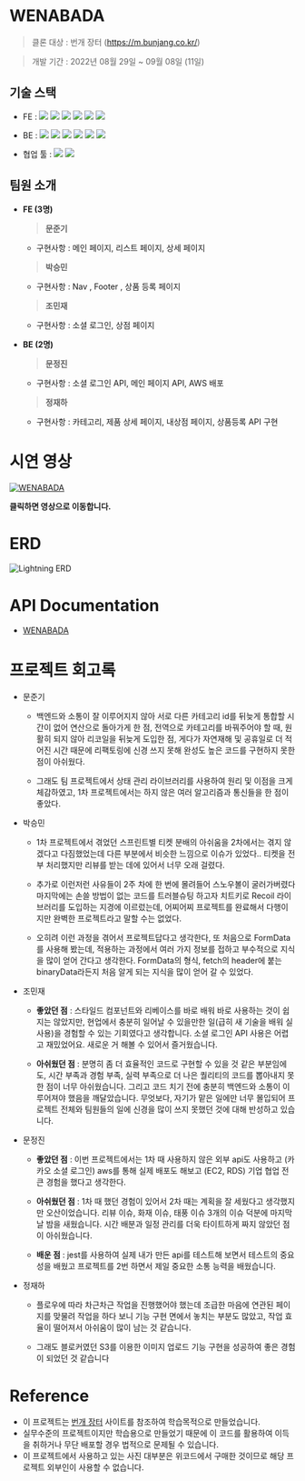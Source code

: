 # WENABADA
  > 클론 대상 : 번개 장터 (https://m.bunjang.co.kr/) </br>

  > 개발 기간 : 2022년 08월 29일 ~ 09월 08일 (11일) 

## 기술 스택
- FE : <img src="https://img.shields.io/badge/JavaScript-FFCA28?style=flat-square&logo=javascript&logoColor=white"/>
  <img src="https://img.shields.io/badge/React.js-58c3cc?style=flat-square&logo=React&logoColor=white"/>
  <img src="https://img.shields.io/badge/CRA-58c3cc?style=flat-square&logo=Create-React-App&logoColor=white"/>
  <img src="https://img.shields.io/badge/React Router Dom-gray?style=flat-square&logo=React-Router&logoColor=F6BB43"/>
  <img src="https://img.shields.io/badge/eslint-000066?style=flat-square&logo=eslint&logoColor=white"/>
  <img src="https://img.shields.io/badge/prettier-00CC00?style=flat-square&logo=eslint&logoColor=white"/>


- BE : 
<img src="https://img.shields.io/badge/JavaScript-FFCA28?style=flat-square&logo=javascript&logoColor=white"/> <img src="https://img.shields.io/badge/Node.js-008000?style=flat-square&logo=Node.js&logoColor=white"/> <img src="https://img.shields.io/badge/Express-000080?style=flat-square&logo=Express&logoColor=white"/> <img src="https://img.shields.io/badge/ MySQL8.0-6441a5?style=flat-square&logo=MySQL&logoColor=white"/>
  <img src="https://img.shields.io/badge/Postman-F6BB43?style=flat-square&logo=Postman&logoColor=white"/> <img src="https://img.shields.io/badge/AWS-232F3E?style=round&logo=Amazon%20AWS&logoColor=white"/>

- 협업 툴 : <img src="https://img.shields.io/badge/Slack-553830?style=flat-square&logo=Slack&logoColor=white"/> <img src="https://img.shields.io/badge/Trello-F6BB43?style=flat-square&logo=Trello&logoColor=white">



## 팀원 소개
- <b>FE (3명)</b>
  > **문준기** </br>
  - 구현사항 : 메인 페이지, 리스트 페이지, 상세 페이지
  
  > **박승민** </br>
  - 구현사항 : Nav , Footer , 상품 등록 페이지
  
  > **조민재** </br>
  - 구현사항 : 소셜 로그인, 상점 페이지
  
- <b>BE (2명)</b>
  > **문정진** </br>
  - 구현사항 : 소셜 로그인 API, 메인 페이지 API, AWS 배포
  
  > **정재하** </br>
  - 구현사항 : 카테고리, 제품 상세 페이지, 내상점 페이지, 상품등록 API 구현</br>
  


# 시연 영상
[![WENABADA](https://img.youtube.com/vi/HDuGehcfV14/0.jpg)](https://www.youtube.com/watch?v=HDuGehcfV14) 
<br/>

**클릭하면 영상으로 이동합니다.**

# ERD
![Lightning ERD](https://user-images.githubusercontent.com/99805929/189044097-ae6f1b58-f80b-498e-98d1-07e2aa9af6b0.png)


# API Documentation
- [WENABADA](https://documenter.getpostman.com/view/22699914/VVBQX9Cy)


# 프로젝트 회고록
- 문준기
  - 백엔드와 소통이 잘 이루어지지 않아 서로 다른 카테고리 id를 뒤늦게 통합할 시간이 없어 연산으로 돌아가게 한 점, 전역으로 카테고리를 바꿔주어야 할 때, 원활히 되지 않아 리코일을 뒤늦게 도입한 점, 게다가 자연재해 및 공휴일로 더 적어진 시간 때문에 리팩토링에 신경 쓰지 못해 완성도 높은 코드를 구현하지 못한 점이 아쉬웠다. 
  
  - 그래도 팀 프로젝트에서 상태 관리 라이브러리를 사용하여 원리 및 이점을 크게 체감하였고, 1차 프로젝트에서는 하지 않은 여러 알고리즘과 통신들을 한 점이 좋았다.

- 박승민
  - 1차 프로젝트에서 겪었던 스프린트별 티켓 분배의 아쉬움을 2차에서는 겪지 않겠다고 다짐했었는데 다른 부분에서 비슷한 느낌으로 이슈가 있었다.. 티켓을 전부 처리했지만 리뷰를 받는 데에 있어서 너무  오래 걸렸다. 
  
  - 추가로 이런저런 사유들이 2주 차에  한 번에 몰려들어 스노우볼이 굴러가버렸다 마지막에는 손쓸 방법이 없는 코드를 트러블슈팅 하고자 치트키로 Recoil 라이브러리를 도입하는 지경에 이르렀는데, 어찌어찌 프로젝트를 완료해서 다행이지만 완벽한 프로젝트라고 말할 수는 없었다. 
  
  - 오히려 이런 과정을 겪어서 프로젝트답다고 생각한다, 또 처음으로 FormData를 사용해 봤는데, 적용하는 과정에서 여러 가지 정보를 접하고 부수적으로 지식을 많이 얻어 간다고 생각한다. FormData의 형식, fetch의 header에 붙는 binaryData라든지 처음 알게 되는 지식을 많이 얻어 갈 수 있었다.

- 조민재
  - **좋았던 점** : 스타일드 컴포넌트와 리베이스를 바로 배워 바로 사용하는 것이 쉽지는 않았지만, 현업에서 충분히 일어날 수 있을만한 일(급히 새 기술을 배워 실사용)을 경험할 수 있는 기회였다고 생각합니다. 소셜 로그인 API 사용은 어렵고 재밌었어요. 새로운 거 해볼 수 있어서 즐거웠습니다. 
  
  - **아쉬웠던 점** : 분명히 좀 더 효율적인 코드로 구현할 수 있을 것 같은 부분임에도, 시간 부족과 경험 부족, 실력 부족으로 더 나은 퀄리티의 코드를 뽑아내지 못한 점이 너무 아쉬웠습니다. 그리고 코드 치기 전에 충분히 백엔드와 소통이 이루어져야 했음을 깨달았습니다. 
무엇보다, 자기가 맡은 일에만 너무 몰입되어 프로젝트 전체와 팀원들의 일에 신경을 많이 쓰지 못했던 것에 대해 반성하고 있습니다. 

- 문정진
  - **좋았던 점** : 이번 프로젝트에서는 1차 때 사용하지 않은 외부 api도 사용하고 (카카오 소셜 로그인) aws를 통해 실제 배포도 해보고 (EC2, RDS) 기업 협업 전 큰 경험을 했다고 생각한다.
  
  - **아쉬웠던 점** : 1차 때 했던 경험이 있어서 2차 때는 계획을 잘 세웠다고 생각했지만 오산이었습니다. 리뷰 이슈, 화재 이슈, 태풍 이슈 3개의 이슈 덕분에 마지막 날 밤을 새웠습니다. 시간 배분과 일정 관리를 더욱 타이트하게 짜지 않았던 점이 아쉬웠습니다.

  - **배운 점** : jest를 사용하여 실제 내가 만든 api를 테스트해 보면서 테스트의 중요성을 배웠고 프로젝트를 2번 하면서 제일 중요한 소통 능력을 배웠습니다.

- 정재하
  - 플로우에 따라 차근차근 작업을 진행했어야 했는데 조급한 마음에 연관된 페이지를 맞물려 작업을 하다 보니 기능 구현 면에서 놓치는 부분도 많았고, 작업 효율이 떨어져서 아쉬움이 많이 남는 것 같습니다. 
  
  - 그래도 블로커였던 S3를 이용한 이미지 업로드 기능 구현을 성공하여 좋은 경험이 되었던 것 같습니다 

# Reference

- 이 프로젝트는 [번개 장터](https://m.bunjang.co.kr/) 사이트를 참조하여 학습목적으로 만들었습니다.
- 실무수준의 프로젝트이지만 학습용으로 만들었기 때문에 이 코드를 활용하여 이득을 취하거나 무단 배포할 경우 법적으로 문제될 수 있습니다.
- 이 프로젝트에서 사용하고 있는 사진 대부분은 위코드에서 구매한 것이므로 해당 프로젝트 외부인이 사용할 수 없습니다.

